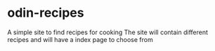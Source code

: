 # odin-recipes
A simple site to find recipes for cooking
The site will contain different recipes and will have a index page to choose from